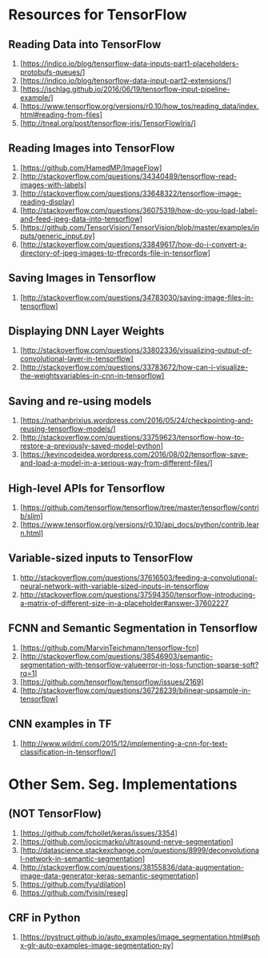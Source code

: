# Resources for TensorFlow

## Reading Data into TensorFlow

1. [https://indico.io/blog/tensorflow-data-inputs-part1-placeholders-protobufs-queues/]
2. [https://indico.io/blog/tensorflow-data-input-part2-extensions/]
3. [https://ischlag.github.io/2016/06/19/tensorflow-input-pipeline-example/]
4. [https://www.tensorflow.org/versions/r0.10/how_tos/reading_data/index.html#reading-from-files]
5. [http://tneal.org/post/tensorflow-iris/TensorFlowIris/]
 

## Reading Images into TensorFlow

1. [https://github.com/HamedMP/ImageFlow]
2. [http://stackoverflow.com/questions/34340489/tensorflow-read-images-with-labels]
3. [http://stackoverflow.com/questions/33648322/tensorflow-image-reading-display]
4. [http://stackoverflow.com/questions/36075319/how-do-you-load-label-and-feed-jpeg-data-into-tensorflow]
5. [https://github.com/TensorVision/TensorVision/blob/master/examples/inputs/generic_input.py]
5. [http://stackoverflow.com/questions/33849617/how-do-i-convert-a-directory-of-jpeg-images-to-tfrecords-file-in-tensorflow]

## Saving Images in Tensorflow
1. [http://stackoverflow.com/questions/34783030/saving-image-files-in-tensorflow]

## Displaying DNN  Layer Weights

1. [http://stackoverflow.com/questions/33802336/visualizing-output-of-convolutional-layer-in-tensorflow]
2. [http://stackoverflow.com/questions/33783672/how-can-i-visualize-the-weightsvariables-in-cnn-in-tensorflow]



## Saving and re-using models

1. [https://nathanbrixius.wordpress.com/2016/05/24/checkpointing-and-reusing-tensorflow-models/]
2. [http://stackoverflow.com/questions/33759623/tensorflow-how-to-restore-a-previously-saved-model-python]
3. [https://kevincodeidea.wordpress.com/2016/08/02/tensorflow-save-and-load-a-model-in-a-serious-way-from-different-files/]


## High-level APIs for Tensorflow

1. [https://github.com/tensorflow/tensorflow/tree/master/tensorflow/contrib/slim]
2. [https://www.tensorflow.org/versions/r0.10/api_docs/python/contrib.learn.html]

## Variable-sized inputs to TensorFlow

1. http://stackoverflow.com/questions/37616503/feeding-a-convolutional-neural-network-with-variable-sized-inputs-in-tensorflow
2. http://stackoverflow.com/questions/37594350/tensorflow-introducing-a-matrix-of-different-size-in-a-placeholder#answer-37602227

## FCNN and Semantic Segmentation in Tensorflow

1. [https://github.com/MarvinTeichmann/tensorflow-fcn]
2. [http://stackoverflow.com/questions/38546903/semantic-segmentation-with-tensorflow-valueerror-in-loss-function-sparse-soft?rq=1]
3. [https://github.com/tensorflow/tensorflow/issues/2169]
4. [http://stackoverflow.com/questions/36728239/bilinear-upsample-in-tensorflow]

## CNN examples in TF

1. [http://www.wildml.com/2015/12/implementing-a-cnn-for-text-classification-in-tensorflow/]


# Other Sem. Seg. Implementations
## (NOT TensorFlow)

1. [https://github.com/fchollet/keras/issues/3354]
2. [https://github.com/jocicmarko/ultrasound-nerve-segmentation]
3. [http://datascience.stackexchange.com/questions/8999/deconvolutional-network-in-semantic-segmentation]
4. [http://stackoverflow.com/questions/38155836/data-augmentation-image-data-generator-keras-semantic-segmentation]
5. [https://github.com/fyu/dilation]
6. [https://github.com/fvisin/reseg]

## CRF in Python

1. [https://pystruct.github.io/auto_examples/image_segmentation.html#sphx-glr-auto-examples-image-segmentation-py]
